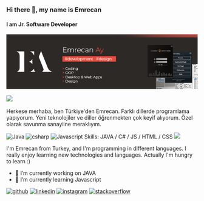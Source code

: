 ### Hi there 👋, my name is Emrecan
#### I am Jr. Software Developer
![I am Jr. Software Developer](https://raw.githubusercontent.com/emrecanAy/emrecanAy/main/github.png)

<img src="https://image.flaticon.com/icons/svg/2060/2060608.svg" width="13"/>

Herkese merhaba, ben Türkiye'den Emrecan. Farklı dillerde programlama yapıyorum. Yeni teknolojiler ve diller öğrenmekten çok keyif alıyorum. Özel olarak savunma sanayiine meraklıyım.

<img alt="Java" src="https://img.shields.io/badge/-javascript-black?style=flat-square&logo=java"/>
<img alt="csharp" src="https://img.shields.io/badge/-javascript-black?style=flat-square&logo=csharp"/>
<img alt="Javascript" src="https://img.shields.io/badge/-javascript-black?style=flat-square&logo=javascript"/>
Skills: JAVA / C# / JS / HTML / CSS


<img src="https://img2.pngio.com/fileflag-of-great-britain-17071800svg-wikimedia-commons-great-britain-flag-png-1024_614.png" width="13"/>

I'm Emrecan from Turkey, and I'm programming in different languages. I really enjoy learning new technologies and languages. Actually I'm hungry to learn :)

- 🔭 I’m currently working on JAVA 
- 🌱 I’m currently learning Javascript 


[<img src='https://cdn.jsdelivr.net/npm/simple-icons@3.0.1/icons/github.svg' alt='github' height='40'>](https://github.com/emrecanAy)  [<img src='https://cdn.jsdelivr.net/npm/simple-icons@3.0.1/icons/linkedin.svg' alt='linkedin' height='40' >](https://www.linkedin.com/in/emrecan-ay/)  [<img src='https://cdn.jsdelivr.net/npm/simple-icons@3.0.1/icons/instagram.svg' alt='instagram' height='40' >](https://www.instagram.com/codemrecan/)  [<img src='https://cdn.jsdelivr.net/npm/simple-icons@3.0.1/icons/stackoverflow.svg' alt='stackoverflow' height='40' >](https://stackoverflow.com/users/15222467)  

